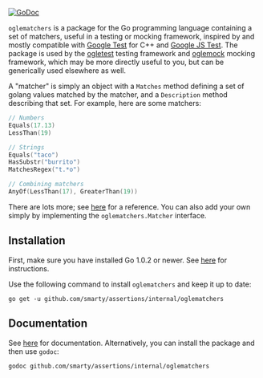 [![GoDoc](https://godoc.org/github.com/smarty/assertions/internal/oglematchers?status.svg)](https://godoc.org/github.com/smarty/assertions/internal/oglematchers)

`oglematchers` is a package for the Go programming language containing a set of
matchers, useful in a testing or mocking framework, inspired by and mostly
compatible with [Google Test][googletest] for C++ and
[Google JS Test][google-js-test]. The package is used by the
[ogletest][ogletest] testing framework and [oglemock][oglemock] mocking
framework, which may be more directly useful to you, but can be generically used
elsewhere as well.

A "matcher" is simply an object with a `Matches` method defining a set of golang
values matched by the matcher, and a `Description` method describing that set.
For example, here are some matchers:

```go
// Numbers
Equals(17.13)
LessThan(19)

// Strings
Equals("taco")
HasSubstr("burrito")
MatchesRegex("t.*o")

// Combining matchers
AnyOf(LessThan(17), GreaterThan(19))
```

There are lots more; see [here][reference] for a reference. You can also add
your own simply by implementing the `oglematchers.Matcher` interface.


Installation
------------

First, make sure you have installed Go 1.0.2 or newer. See
[here][golang-install] for instructions.

Use the following command to install `oglematchers` and keep it up to date:

    go get -u github.com/smarty/assertions/internal/oglematchers


Documentation
-------------

See [here][reference] for documentation. Alternatively, you can install the
package and then use `godoc`:

    godoc github.com/smarty/assertions/internal/oglematchers


[reference]: http://godoc.org/github.com/smarty/assertions/internal/oglematchers
[golang-install]: http://golang.org/doc/install.html
[googletest]: http://code.google.com/p/googletest/
[google-js-test]: http://code.google.com/p/google-js-test/
[ogletest]: http://github.com/smarty/assertions/internal/ogletest
[oglemock]: http://github.com/smarty/assertions/internal/oglemock
